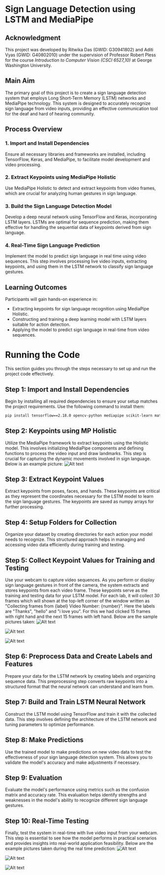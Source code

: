 # Sign Language Detection using LSTM and MediaPipe

## Acknowledgment
This project was developed by Ritwika Das (GWID: G30941802) and Aditi Vyas (GWID: G40802010) under the supervision of Professor Robert Pless for the course *Introduction to Computer Vision (CSCI 6527_10)* at George Washington University.

## Main Aim
The primary goal of this project is to create a sign language detection system that employs Long Short-Term Memory (LSTM) networks and MediaPipe technology. This system is designed to accurately recognize sign language from video inputs, providing an effective communication tool for the deaf and hard of hearing community.

## Process Overview

### 1. Import and Install Dependencies
Ensure all necessary libraries and frameworks are installed, including TensorFlow, Keras, and MediaPipe, to facilitate model development and video processing.

### 2. Extract Keypoints using MediaPipe Holistic
Use MediaPipe Holistic to detect and extract keypoints from video frames, which are crucial for analyzing human gestures in sign language.

### 3. Build the Sign Language Detection Model
Develop a deep neural network using TensorFlow and Keras, incorporating LSTM layers. LSTMs are optimal for sequence prediction, making them effective for handling the sequential data of keypoints derived from sign language.

### 4. Real-Time Sign Language Prediction
Implement the model to predict sign language in real time using video sequences. This step involves processing live video inputs, extracting keypoints, and using them in the LSTM network to classify sign language gestures.

## Learning Outcomes
Participants will gain hands-on experience in:
- Extracting keypoints for sign language recognition using MediaPipe Holistic.
- Constructing and training a deep learning model with LSTM layers suitable for action detection.
- Applying the model to predict sign language in real-time from video sequences.

# Running the Code

This section guides you through the steps necessary to set up and run the project code effectively.

## Step 1: Import and Install Dependencies
Begin by installing all required dependencies to ensure your setup matches the project requirements. Use the following command to install them:

```bash
pip install tensorflow==2.18.0 opencv-python mediapipe scikit-learn matplotlib
```

## Step 2: Keypoints using MP Holistic
Utilize the MediaPipe framework to extract keypoints using the Holistic model. This involves initializing MediaPipe components and defining functions to process the video input and draw landmarks. This step is crucial for capturing the dynamic movements involved in sign language.
Below is an example picture:
![Alt text](image/record_keypoint.png "Hello")

## Step 3: Extract Keypoint Values
Extract keypoints from poses, faces, and hands. These keypoints are critical as they represent the coordinates necessary for the LSTM model to learn the sign language gestures. The keypoints are saved as numpy arrays for further processing.

## Step 4: Setup Folders for Collection
Organize your dataset by creating directories for each action your model needs to recognize. This structured approach helps in managing and accessing video data efficiently during training and testing.

## Step 5: Collect Keypoint Values for Training and Testing
Use your webcam to capture video sequences. As you perform or display sign language gestures in front of the camera, the system extracts and stores keypoints from each video frame. These keypoints serve as the training and testing data for your LSTM model.
For each lab, it will collect 30 frames which will shown at the top-left corner of the window written as "Collecting frames from {label} Video Number: {number}". Here the labels are "Thanks", "hello" and "i love you". For this we had clicked 15 frames with right hand and the next 15 frames with left hand.
Below are the sample pictures taken:
![Alt text](image/data_hello.png "Hello")

![Alt text](image/data_thanks.png "Thanks")

![Alt text](image/data_iloveyou.png "I Love you")

## Step 6: Preprocess Data and Create Labels and Features
Prepare your data for the LSTM network by creating labels and organizing sequence data. This preprocessing step converts raw keypoints into a structured format that the neural network can understand and learn from.

## Step 7: Build and Train LSTM Neural Network
Construct the LSTM model using TensorFlow and train it with the collected data. This step involves defining the architecture of the LSTM network and tuning parameters to optimize performance.

## Step 8: Make Predictions
Use the trained model to make predictions on new video data to test the effectiveness of your sign language detection system. This allows you to validate the model's accuracy and make adjustments if necessary.

## Step 9: Evaluation
Evaluate the model's performance using metrics such as the confusion matrix and accuracy rate. This evaluation helps identify strengths and weaknesses in the model's ability to recognize different sign language gestures.

## Step 10: Real-Time Testing
Finally, test the system in real-time with live video input from your webcam. This step is essential to see how the model performs in practical scenarios and provides insights into real-world application feasibility.
Below are the example pictures taken during the real time prediction:
![Alt text](image/real_hello.png "Hello")

![Alt text](image/real_thanks.png "Thanks")

![Alt text](image/real_iloveyou.png "I Love you")
